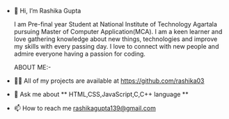 - 👋 Hi, I’m Rashika Gupta


  I am Pre-final year Student at National Institute of Technology Agartala pursuing Master of Computer Application(MCA).
  I am a keen learner and love gathering knowledge about new things, technologies and improve my skills with every passing day.
  I love to connect with new people and admire everyone having a passion for coding.

  ABOUT ME:-
- 👨‍💻 All of my projects are available at https://github.com/rashika03
- 💬 Ask me about ** HTML,CSS,JavaScript,C,C++ language **
- 📫 How to reach me rashikagupta139@gmail.com

<!---
rashika03/rashika03 is a ✨ special ✨ repository because its `README.md` (this file) appears on your GitHub profile.
You can click the Preview link to take a look at your changes.
--->
